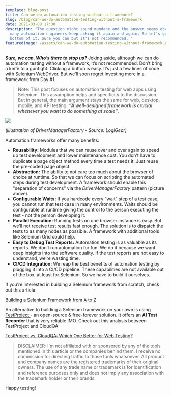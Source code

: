 ```yaml
---
template: blog-post
title: Can we do automation testing without a framework?
slug: /blog/can-we-do-automation-testing-without-a-framework
date: 2021-03-08 17:30
description: "The question might sound mundane and the answer seems obvious but
  many automation engineers keep asking it again and again. So let's get to the
  bottom of it. Sure you can but it's not recommended. "
featuredImage: /assets/can-we-do-automation-testing-without-framework.png
---
```

***Sure, we can. Who’s there to stop us?*** Joking aside, although we can do automation testing without a framework, it’s not recommended. Don’t bring a knife to a gunfight. Clicking a button is easy. It’s just a few lines of code with Selenium WebDriver. But we’ll soon regret investing more in a framework from Day #1.

> Note: This post focuses on automation testing for web apps using Selenium. This assumption helps add specificity to the discussion. But in general, the main argument stays the same for web, desktop, mobile, and API testing: ***“A well-designed framework is crucial whenever you want to do something at scale”***.

![](https://qph.fs.quoracdn.net/main-qimg-037b135439a38c2d0cec55c2a9f31694)

*(Illustration of DriverManagerFactory - Source: LogiGear)*

Automation frameworks offer many benefits:

* **Reusability:** Modules that we can reuse over and over again to speed up test development and lower maintenance cost. You don’t have to duplicate a page object method every time a test needs it. Just reuse the pre-coded page object.
* **Abstraction:** The ability to not care too much about the browser of choice at runtime. So that we can focus on scripting the automated steps during test development. A framework should enable this "separation of concerns" via the *DriverManagerFactory* pattern (picture above).
* **Configurable Waits:** If you hardcode every “wait” step of a test case, you cannot run that test case in many environments. Waits should be configurable at runtime giving the control to the person executing the test - not the person developing it.
* **Parallel Execution:** Running tests on one browser instance is easy. But we’ll not receive test results fast enough. The solution is to dispatch the tests to as many nodes as possible. A framework with additional tools like Selenium Grid could help.
* **Easy to Debug Test Reports:** Automation testing is as valuable as its reports. We don’t run automation for fun. We do it because we want deep insights into the software quality. If the test reports are not easy to understand, we’re wasting time.
* **CI/CD Integration:** We reap the best benefits of automation testing by plugging it into a CI/CD pipeline. These capabilities are not available out of the box, at least for Selenium. So we have to build it ourselves.

If you’re interested in building a Selenium framework from scratch, check out this article: 

[Building a Selenium Framework from A to Z ](https://www.logigear.com/blog/test-automation/building-a-selenium-framework-from-a-to-z/)

An alternative to building a Selenium framework on your own is using [TestProject ](http://www.testproject.io/ "www.testproject.io")- an open-source & free-forever solution. It offers an **AI Test Recorder** that is very reliable IMO. Check out this analysis between TestProject and CloudQA:

[TestProject vs. CloudQA: Which One Better for Web Testing?](https://www.thucldnguyen.com/blog/testproject-cloudqa-which-one-better-for-web-testing)

> [](https://www.thucldnguyen.com/blog/testproject-cloudqa-which-one-better-for-web-testing "www.thucldnguyen.com")DISCLAIMER: I'm not affiliated with or sponsored by any of the tools mentioned in this article or the companies behind them. I receive no commission for directing traffic to those tools whatsoever. All product and company names are the registered trademarks of their original owners. The use of any trade name or trademark is for identification and reference purposes only and does not imply any association with the trademark holder or their brands.

Happy testing!